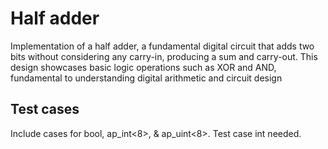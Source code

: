 # Half adder

Implementation of a half adder, a fundamental digital circuit that adds two bits without considering any carry-in, producing a sum and carry-out. This design showcases basic logic operations such as XOR and AND, fundamental to understanding digital arithmetic and circuit design

## Test cases

Include cases for bool, ap_int<8>, & ap_uint<8>. Test case int needed.
